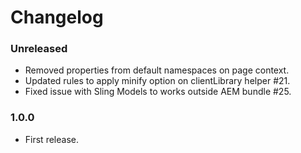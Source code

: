 # Changelog

### Unreleased
- Removed properties from default namespaces on page context.
- Updated rules to apply minify option on clientLibrary helper #21.
- Fixed issue with Sling Models to works outside AEM bundle #25.

### 1.0.0
- First release.
